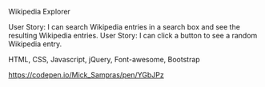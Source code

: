 Wikipedia Explorer

User Story: I can search Wikipedia entries in a search box and see the resulting Wikipedia entries.
User Story: I can click a button to see a random Wikipedia entry.

HTML, CSS, Javascript, jQuery, Font-awesome, Bootstrap

https://codepen.io/Mick_Sampras/pen/YGbJPz
